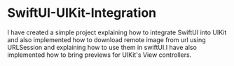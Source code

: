 # SwiftUI-UIKit-Integration
I have created a simple project explaining how to integrate SwiftUI into UIKit and also implemented how to download remote image from url using URLSession and explaining how to use them in swiftUI.I have also implemented how to bring previews for UIKit's View controllers. 
